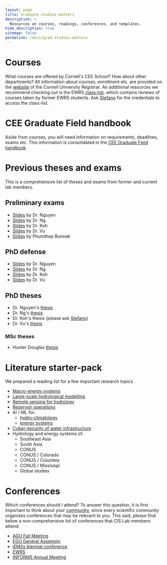```yaml
---
layout: page
title: Graduate studies matters
description: >
  Resources on courses, readings, conferences, and templates.
hide_description: true
sitemap: false
permalink: /docs/grad-studies-matters
---
```


# Courses

What courses are offered by Cornell's CEE School? How about other departments? All information about courses, enrollment etc. are provided on the [website](https://registrar.cornell.edu) of the Cornell University Registrar. An additional resources we recommend checking out is the EWRS [class-list](https://github.com/Cornell-EWRS/class-list), which contains reviews of courses taken by former EWRS students. Ask [Stefano](mailto;galelli@cornell.edu) for the credentials to access the class-list.


# CEE Graduate Field handbook

Aside from courses, you will need information on requirements, deadlines, exams etc. This information is consolidated in the [CEE Graduate Field handbook](https://www.cee.cornell.edu/cee-graduate-field-handbook).


# Previous theses and exams

This is a comprehensive list of theses and exams from former and current lab members.

## Preliminary exams

- [Slides](../assets/img/docs/PE-Nguyen.pptx) by Dr. Nguyen
- [Slides](../assets/img/docs/PE-Ng.pdf) by Dr. Ng
- [Slides](../assets/img/docs/PE-Koh.pptx) by Dr. Koh
- [Slides](../assets/img/docs/PE-Vu.pdf) by Dr. Vu
- [Slides](../assets/img/docs/PE-Bunnak.pptx) by Phumthep Bunnak

## PhD defense

- [Slides](../assets/img/docs/PhD-defense-Nguyen.html) by Dr. Nguyen
- [Slides](../assets/img/docs/PhD-defense-Ng.pptx) by Dr. Ng
- [Slides](../assets/img/docs/PhD-defense-Koh.pptx) by Dr. Koh
- [Slides](../assets/img/docs/PhD-defense-Vu-noappendix.pptx.zip) by Dr. Vu

## PhD theses

- Dr. Nguyen's [thesis](../assets/img/docs/Thesis-Nguyen.pdf)
- Dr. Ng's [thesis](../assets/img/docs/Thesis-Ng.pdf)
- Dr. Koh's thesis (please ask [Stefano](mailto:galelli@cornell.edu))
- Dr. Vu's [thesis](../assets/img/docs/Thesis-Vu.pdf)

### MSc theses

- Hunter Douglas [thesis](../assets/img/docs/MSc-thesis-Douglas.pdf)


# Literature starter-pack

We prepared a reading list for a few important research topics

- [Macro-energy systems](macro-energy-systems.md)
- [Large-scale hydrological modelling](large-scale-hydrological-modelling.md)
- [Remote sensing for hydrology](remote-sensing-for-hydrology.md)
- [Reservoir operations](reservoir-operations.md)
- AI / ML for:
    - [hydro-climatology](DL-hydro-climatology.md)
    - [energy systems](DL-energy-systems.md)
- [Cyber-security of water infrastructure](cyber-security.md)
- Hydrology and energy systems of:
    - Southeast Asia
    - South Asia
    - CONUS
    - CONUS / Colorado
    - CONUS / Columbia
    - CONUS / Mississipi
    - Global studies


# Conferences

Which conferences should I attend? To answer this question, it is first important to think about your [community](https://critical-infrastructure-systems-lab.github.io/manual/about/), since every scientific community organizes conferences that may be relevant to you. This said, please find below a non-comprehensive list of conferences that CIS Lab members attend:

- [AGU Fall Meeting](https://www.agu.org/annual-meeting)
- [EGU General Assemply](https://www.egu.eu/meetings/general-assembly/)
- [iEMSs biennial conference](https://conference.iemss.org)
- [EWRS](https://www.ewricongress.org)
- [INFORMS Annual Meeting](https://www.informs.org/Meetings-Conferences)






